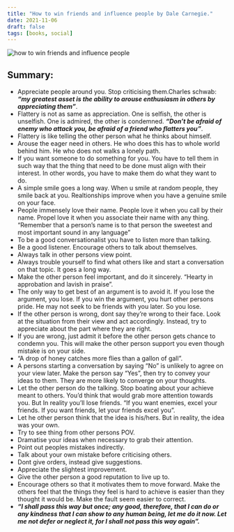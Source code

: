 ```yaml
---
title: "How to win friends and influence people by Dale Carnegie."
date: 2021-11-06
draft: false
tags: [books, social]
---
```


![how to win friends and influence people](/how-to-win-friends-and-influence-people.jpeg)

## Summary: 

* Appreciate people around you. Stop criticising them.Charles schwab: ***“my greatest asset is the ability to arouse enthusiasm in others by appreciating them”***.
* Flattery is not as same as appreciation. One is selfish, the other is unselfish. One is admired, the other is condemned. ***“Don’t be afraid of enemy who attack you, be afraid of a friend who flatters you”***.
* Flattery is like telling the other person what he thinks about himself.
* Arouse the eager need in others. He who does this has to whole world behind him. He who does not walks a lonely path.
* If you want someone to do something for you. You have to tell them in such way that the thing that need to be done must align with their interest. In other words, you have to make them do what they want to do.
* A simple smile goes a long way. When u smile at random people, they smile back at you. Realtionships improve when you have a genuine smile on your face.
* People immensely love their name. People love it when you call by their name. Propel love it when you associate their name with any thing. “Remember that a person’s name is to that person the sweetest and most important sound in any language”
* To be a good conversationalist you have to listen more than talking.
* Be a good listener. Encourage others to talk about themselves.
* Always talk in other persons view point.
* Always trouble yourself to find what others like and start a conversation on that topic. It goes a long way. 
* Make the other person feel important, and do it sincerely. “Hearty in approbation and lavish in praise”.
* The only way to get best of an argument is to avoid it. If you lose the argument, you lose. If you win the argument, you hurt other persons pride. He may not seek to be friends with you later. So you lose.
* If the other person is wrong, dont say they’re wrong to their face. Look at the situation from their view and act accordingly. Instead, try to appreciate about the part where they are right.
* If you are wrong, just admit it before the other person gets chance to condemn you. This will make the other person support you even though mistake is on your side.
* “A drop of honey catches more flies than a gallon of gall”.
* A persons starting a conversation by saying “No” is unlikely to  agree on your view later. Make the person say “Yes”, then try to convey your ideas to them. They are more likely to converge on your thoughts.
* Let the other person do the talking. Stop boating about your achieve meant to others. You’d think that would grab more attention towards you. But In reality you’ll lose friends. “If you want enemies, excel your friends. If you want friends, let your friends excel you”.
* Let he other person think that the idea is his/hers. But in reality, the idea was your own.
* Try to see thing from other persons POV.
* Dramatise your ideas when necessary to grab their attention.
* Point out peoples mistakes indirectly.
* Talk about your own mistake before criticising others.
* Dont give orders, instead give suggestions.
* Appreciate the slightest improvement.
* Give the other person a good reputation to live up to.
* Encourage others so that it motivates them to move forward. Make the others feel that the things they feel is hard to achieve is easier than they thought it would be. Make the fault seem easier to correct.
* ***“I shall pass this way but once; any good, therefore, that I can do or any kindness that I can show to any human being, let me do it now. Let me not defer or neglect it, for I shall not pass this way again”.***